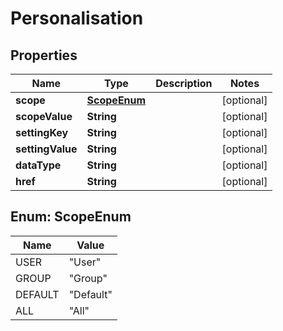 
# Personalisation

## Properties
Name | Type | Description | Notes
------------ | ------------- | ------------- | -------------
**scope** | [**ScopeEnum**](#ScopeEnum) |  |  [optional]
**scopeValue** | **String** |  |  [optional]
**settingKey** | **String** |  |  [optional]
**settingValue** | **String** |  |  [optional]
**dataType** | **String** |  |  [optional]
**href** | **String** |  |  [optional]


<a name="ScopeEnum"></a>
## Enum: ScopeEnum
Name | Value
---- | -----
USER | &quot;User&quot;
GROUP | &quot;Group&quot;
DEFAULT | &quot;Default&quot;
ALL | &quot;All&quot;



